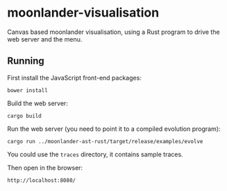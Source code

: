 
# moonlander-visualisation
Canvas based moonlander visualisation, using a Rust program to drive the web
server and the menu.

## Running

First install the JavaScript front-end packages:

    bower install

Build the web server:

    cargo build

Run the web server (you need to point it to a compiled evolution program):

    cargo run ../moonlander-ast-rust/target/release/examples/evolve

You could use the `traces` directory, it contains sample traces.

Then open in the browser:

    http://localhost:8080/
